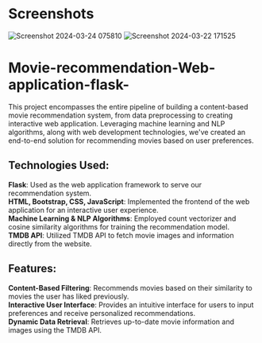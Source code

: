 # Screenshots
![Screenshot 2024-03-24 075810](https://github.com/manohar135/Movie-recommendation-Web-application-flask-/assets/83820994/8ac9b0fe-fac4-406c-8c2f-f79d44f7248b)
![Screenshot 2024-03-22 171525](https://github.com/manohar135/Movie-recommendation-Web-application-flask-/assets/83820994/42eb81f1-4666-435b-8388-14543d84c12c)

# Movie-recommendation-Web-application-flask-
This project encompasses the entire pipeline of building a content-based movie recommendation system, from data preprocessing to creating interactive web application. Leveraging machine learning and NLP algorithms, along with web development technologies, we've created an end-to-end solution for recommending movies based on user preferences.

## Technologies Used:
**Flask**: Used as the web application framework to serve our recommendation system. \
**HTML, Bootstrap, CSS, JavaScript**: Implemented the frontend of the web application for an interactive user experience. \
**Machine Learning & NLP Algorithms**: Employed count vectorizer and cosine similarity algorithms for training the recommendation model. \
**TMDB API**: Utilized TMDB API to fetch movie images and information directly from the website.

## Features:
**Content-Based Filtering**: Recommends movies based on their similarity to movies the user has liked previously. \
**Interactive User Interface**: Provides an intuitive interface for users to input preferences and receive personalized recommendations. \
**Dynamic Data Retrieval**: Retrieves up-to-date movie information and images using the TMDB API.
